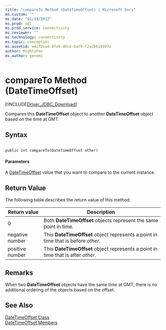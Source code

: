 ```yaml
---
title: "compareTo Method (DateTimeOffset) | Microsoft Docs"
ms.custom: ""
ms.date: "01/19/2017"
ms.prod: sql
ms.prod_service: connectivity
ms.reviewer: ""
ms.technology: connectivity
ms.topic: conceptual
ms.assetid: e4cf2ea4-0fe9-40ce-ba79-f2a2b616997e
author: MightyPen
ms.author: genemi
---
```

# compareTo Method (DateTimeOffset)
[!INCLUDE[Driver_JDBC_Download](../../../includes/driver_jdbc_download.md)]

  Compares this **DateTimeOffset** object to another **DateTimeOffset** object based on the time at GMT.  
  
## Syntax  
  
```  
  
public int compareTo(DateTimeOffset other)  
```  
  
#### Parameters  
 A [DateTimeOffset](../../../connect/jdbc/reference/datetimeoffset-class.md) value that you want to compare to the current instance.  
  
## Return Value  
 The following table describes the return value of this method:  
  
|Return value|Description|  
|------------------|-----------------|  
|0|Both **DateTimeOffset** objects represent the same point in time.|  
|negative number|This **DateTimeOffset** object represents a point in time that is before *other*.|  
|positive number|This **DateTimeOffset** object represents a point in time that is after *other*.|  
  
## Remarks  
 When two **DateTimeOffset** objects have the same time at GMT, there is no additional ordering of the objects based on the offset.  
  
## See Also  
 [DateTimeOffset Class](../../../connect/jdbc/reference/datetimeoffset-class.md)   
 [DateTimeOffset Members](../../../connect/jdbc/reference/datetimeoffset-members.md)  
  
  
